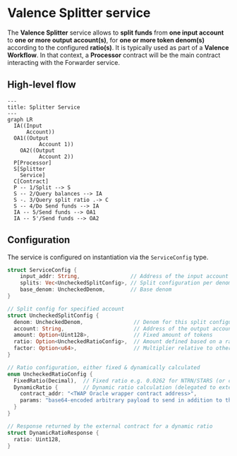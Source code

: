 # Valence Splitter service

The **Valence Splitter** service allows to **split funds** from **one input account** to **one or more output account(s)**, for **one or more token denom(s)** according to the configured **ratio(s)**. It is typically used as part of a **Valence Workflow**. In that context, a **Processor** contract will be the main contract interacting with the Forwarder service.

## High-level flow

```mermaid
---
title: Splitter Service
---
graph LR
  IA((Input
      Account))
  OA1((Output
		  Account 1))
	OA2((Output
		  Account 2))
  P[Processor]
  S[Splitter
    Service]
  C[Contract]
  P -- 1/Split --> S
  S -- 2/Query balances --> IA
  S -. 3/Query split ratio .-> C
  S -- 4/Do Send funds --> IA
  IA -- 5/Send funds --> OA1
  IA -- 5'/Send funds --> OA2
```

## Configuration

The service is configured on instantiation via the `ServiceConfig` type.
```rust
struct ServiceConfig {
    input_addr: String,                // Address of the input account
    splits: Vec<UncheckedSplitConfig>, // Split configuration per denom
    base_denom: UncheckedDenom,        // Base denom
}

// Split config for specified account
struct UncheckedSplitConfig {
  denom: UncheckedDenom,                // Denom for this split configuration (either native or CW20)
  account: String,                      // Address of the output account for this split config
  amount: Option<Uint128>,              // Fixed amount of tokens
  ratio: Option<UncheckedRatioConfig>,  // Amount defined based on a ratio
  factor: Option<u64>,                  // Multiplier relative to other denoms (only used if a ratio is specified)
}

// Ratio configuration, either fixed & dynamically calculated
enum UncheckedRatioConfig {
  FixedRatio(Decimal),  // Fixed ratio e.g. 0.0262 for NTRN/STARS (or could be another arbitrary ratio)
  DynamicRatio {        // Dynamic ratio calculation (delegated to external contract)
	contract_addr: "<TWAP Oracle wrapper contract address>",
    params: "base64-encoded arbitrary payload to send in addition to the denoms"
  }
}

// Response returned by the external contract for a dynamic ratio
struct DynamicRatioResponse {
  ratio: Uint128,
}
```
